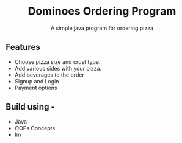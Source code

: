 <h1 align="center">Dominoes Ordering Program</h1>

<p align="center">A simple java program for ordering pizza</p>

## Features
- Choose pizza size and crust type.
- Add various sides with your pizza.
- Add beverages to the order
- Signup and Login
- Payment options

## Build using -
- Java
- OOPs Concepts
- Im
